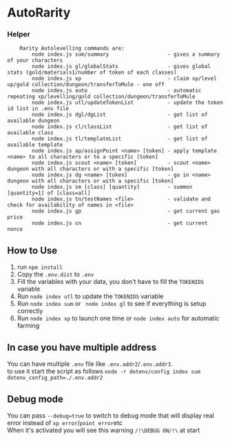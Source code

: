 # AutoRarity

### Helper
```
    Rarity Autolevelling commands are:
        node index.js sum/summary                   - gives a summary of your characters
        node index.js gl/globalStats                - gives global stats (gold/materials1/number of token of each classes)
        node index.js xp                            - claim xp/level up/gold collection/dungeon/transferToMule - one off
        node index.js auto                          - automatic repeating xp/levelling/gold collection/dungeon/transferToMule
        node index.js utl/updateTokenList           - update the token id list in .env file
        node index.js dgl/dgList                    - get list of available dungeon
        node index.js cl/classList                  - get list of available class
        node index.js tl/templateList               - get list of available template
        node index.js ap/assignPoint <name> [token] - apply template <name> to all characters or to a specific [token]
        node index.js scout <name> [token]          - scout <name> dungeon with all characters or with a specific [token]
        node index.js dg <name> [token]             - go in <name> dungeon with all characters or with a specific [token]
        node index.js sm [class] [quantity]         - summon [quantity=1] of [class=all]
        node index.js tn/testNames <file>           - validate and check for availability of names in <file>
        node index.js gp                            - get current gas price
        node index.js cn                            - get current nonce
```
## How to Use

1. run `npm install`
2. Copy the `.env.dist` to `.env`  
3. Fill the variables with your data, you don't have to fill the `TOKENIDS` variable  
4. Run `node index utl` to update the `TOKENIDS` variable  
5. Run `node index sum` or ` node index gl` to see if everything is setup correctly
6. Run `node index xp` to launch one time or `node index auto` for automatic farming

## In case you have multiple address
You can have multiple `.env` file like `.env.addr2`/`.env.addr3`.  
to use it start the script as follows `node -r dotenv/config index sum dotenv_config_path=./.env.addr2`

## Debug mode
You can pass `--debug=true` to switch to debug mode that will display real error instead of `xp error`/`point error`etc  
When it's activated you will see this warning `/!\DEBUG ON/!\` at start
